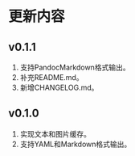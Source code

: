# 更新内容

## v0.1.1

1. 支持PandocMarkdown格式输出。
2. 补充README.md。
3. 新增CHANGELOG.md。

## v0.1.0

1. 实现文本和图片缓存。
2. 支持YAML和Markdown格式输出。
